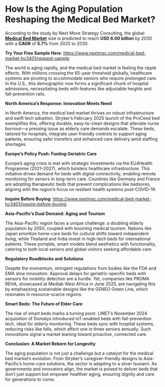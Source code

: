# How Is the Aging Population Reshaping the Medical Bed Market?

According to the study by Next Move Strategy Consulting, the global **[Medical Bed Market](https://www.nextmsc.com/report/medical-bed-market-hc3401)** size is predicted to reach **USD 6.00 billion** by 2030 with a **CAGR** of **5.7%** from 2025 to 2030.

**Try Your Free Sample Here**: https://www.nextmsc.com/medical-bed-market-hc3401/request-sample 

The world is aging rapidly, and the medical bed market is feeling the ripple effects. With millions crossing the 65-year threshold globally, healthcare systems are pivoting to accommodate seniors who require prolonged care. In the U.S., this demographic now forms a significant chunk of hospital admissions, necessitating beds with features like adjustable heights and fall-prevention rails. 

**North America’s Response: Innovation Meets Need**

In North America, the medical bed market thrives on robust infrastructure and swift tech adoption. Stryker’s February 2025 launch of the ProCeed bed exemplifies this, offering durable, easy-to-clean designs that alleviate nurse burnout—a pressing issue as elderly care demands escalate. These beds, tailored for hospitals, integrate user-friendly controls to support aging patients, ensuring safer transfers and enhanced care delivery amid staffing shortages.

**Europe’s Policy Push: Fueling Geriatric Care**

Europe’s aging crisis is met with strategic investments via the EU4Health Programme (2021–2027), which bolsters healthcare infrastructure. This initiative drives demand for beds with digital connectivity, enabling remote monitoring for seniors in long-term care. Countries like Germany and France are adopting therapeutic beds that prevent complications like bedsores, aligning with the region’s focus on resilient health systems post-COVID-19.

**Inquire Before Buying**: https://www.nextmsc.com/medical-bed-market-hc3401/inquire-before-buying 

**Asia-Pacific’s Dual Demand: Aging and Tourism** 

The Asia-Pacific region faces a unique challenge: a doubling elderly population by 2050, coupled with booming medical tourism. Nations like Japan prioritize home-care beds for cultural shifts toward independent living, while Thailand and India invest in high-tech beds for international patients. These portable, smart models blend aesthetics with functionality, catering to both local seniors and global visitors seeking affordable care.

**Regulatory Roadblocks and Solutions**

Despite the momentum, stringent regulations from bodies like the FDA and EMA slow innovation. Approval delays for geriatric-specific beds with sensors for mobility detection are a hurdle. Yet, companies like PROMA REHA, showcased at Medlab West Africa in June 2025, are navigating this by emphasizing sustainable designs like the GENEO Green Line, which resonates in resource-scarce regions.

**Smart Beds: The Future of Elder Care**

The rise of smart beds marks a turning point. LINET’s November 2024 acquisition of Domalys introduced IoT-enabled beds with fall-prevention tech, ideal for elderly monitoring. These beds sync with hospital systems, reducing risks like falls, which affect one in three seniors annually. Such innovations signal a market leaning toward proactive, connected care.

**Conclusion: A Market Reborn for Longevity**

The aging population is not just a challenge but a catalyst for the medical bed market’s evolution. From Stryker’s caregiver-friendly designs to Asia-Pacific’s home-care solutions, the sector is adapting to a silver tsunami. As governments and innovators align, the market is poised to deliver beds that don’t just support but empower healthier aging, ensuring dignity and care for generations to come.
